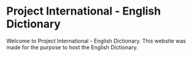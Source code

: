 # Project International - English Dictionary
Welcome to Project International - English Dictionary. This website was made for the purpose to host the English Dictionary.
